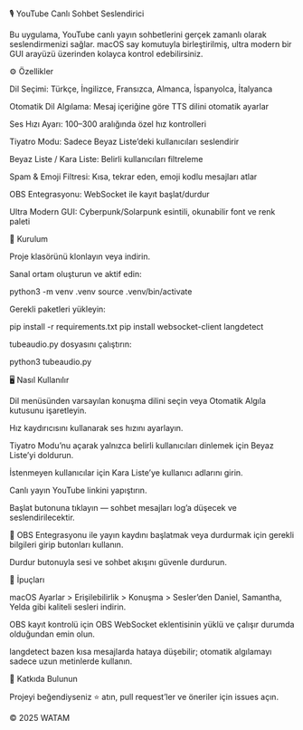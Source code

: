 🎙 YouTube Canlı Sohbet Seslendirici

Bu uygulama, YouTube canlı yayın sohbetlerini gerçek zamanlı olarak seslendirmenizi sağlar. macOS say komutuyla birleştirilmiş, ultra modern bir GUI arayüzü üzerinden kolayca kontrol edebilirsiniz.

⚙️ Özellikler

Dil Seçimi: Türkçe, İngilizce, Fransızca, Almanca, İspanyolca, İtalyanca

Otomatik Dil Algılama: Mesaj içeriğine göre TTS dilini otomatik ayarlar

Ses Hızı Ayarı: 100–300 aralığında özel hız kontrolleri

Tiyatro Modu: Sadece Beyaz Liste’deki kullanıcıları seslendirir

Beyaz Liste / Kara Liste: Belirli kullanıcıları filtreleme

Spam & Emoji Filtresi: Kısa, tekrar eden, emoji kodlu mesajları atlar

OBS Entegrasyonu: WebSocket ile kayıt başlat/durdur

Ultra Modern GUI: Cyberpunk/Solarpunk esintili, okunabilir font ve renk paleti

🚀 Kurulum

Proje klasörünü klonlayın veya indirin.

Sanal ortam oluşturun ve aktif edin:

python3 -m venv .venv
source .venv/bin/activate

Gerekli paketleri yükleyin:

pip install -r requirements.txt
pip install websocket-client langdetect

tubeaudio.py dosyasını çalıştırın:

python3 tubeaudio.py

🖥 Nasıl Kullanılır

Dil menüsünden varsayılan konuşma dilini seçin veya Otomatik Algıla kutusunu işaretleyin.

Hız kaydırıcısını kullanarak ses hızını ayarlayın.

Tiyatro Modu’nu açarak yalnızca belirli kullanıcıları dinlemek için Beyaz Liste’yi doldurun.

İstenmeyen kullanıcılar için Kara Liste’ye kullanıcı adlarını girin.

Canlı yayın YouTube linkini yapıştırın.

Başlat butonuna tıklayın — sohbet mesajları log’a düşecek ve seslendirilecektir.

🤖 OBS Entegrasyonu ile yayın kaydını başlatmak veya durdurmak için gerekli bilgileri girip butonları kullanın.

Durdur butonuyla sesi ve sohbet akışını güvenle durdurun.

📌 İpuçları

macOS Ayarlar > Erişilebilirlik > Konuşma > Sesler’den Daniel, Samantha, Yelda gibi kaliteli sesleri indirin.

OBS kayıt kontrolü için OBS WebSocket eklentisinin yüklü ve çalışır durumda olduğundan emin olun.

langdetect bazen kısa mesajlarda hataya düşebilir; otomatik algılamayı sadece uzun metinlerde kullanın.

🤝 Katkıda Bulunun

Projeyi beğendiyseniz ⭐️ atın, pull request’ler ve öneriler için issues açın.

© 2025 WATAM